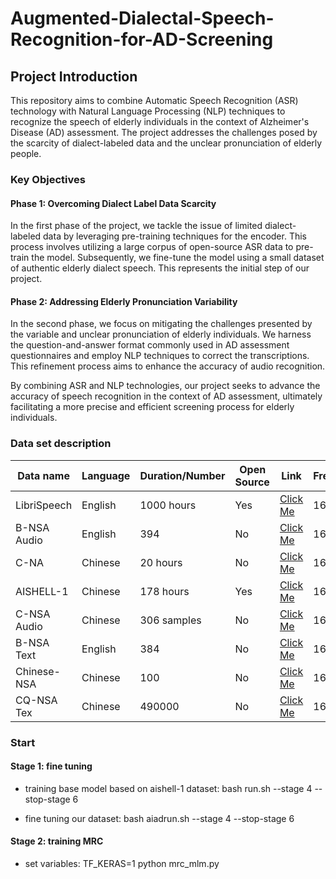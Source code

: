 # Augmented-Dialectal-Speech-Recognition-for-AD-Screening
## Project Introduction

This repository aims to combine Automatic Speech Recognition (ASR) technology with Natural Language Processing (NLP) techniques to recognize the speech of elderly individuals in the context of Alzheimer's Disease (AD) assessment. The project addresses the challenges posed by the scarcity of dialect-labeled data and the unclear pronunciation of elderly people.

### Key Objectives

#### Phase 1: Overcoming Dialect Label Data Scarcity
In the first phase of the project, we tackle the issue of limited dialect-labeled data by leveraging pre-training techniques for the encoder. This process involves utilizing a large corpus of open-source ASR data to pre-train the model. Subsequently, we fine-tune the model using a small dataset of authentic elderly dialect speech. This represents the initial step of our project.

#### Phase 2: Addressing Elderly Pronunciation Variability
In the second phase, we focus on mitigating the challenges presented by the variable and unclear pronunciation of elderly individuals. We harness the question-and-answer format commonly used in AD assessment questionnaires and employ NLP techniques to correct the transcriptions. This refinement process aims to enhance the accuracy of audio recognition.

By combining ASR and NLP technologies, our project seeks to advance the accuracy of speech recognition in the context of AD assessment, ultimately facilitating a more precise and efficient screening process for elderly individuals.

### Data set description

| Data name | Language | Duration/Number | Open Source | Link | Frequency |
|----------|----------|----------|----------|----------|----------|
| LibriSpeech | English | 1000 hours | Yes | [Click Me](https://www.openslr.org/12) | 16k |
| B-NSA Audio | English | 394 | No | [Click Me](https://example.com) | 16k |
| C-NA | Chinese | 20 hours | No | [Click Me](https://example.com) | 16k |
| AISHELL-1  | Chinese | 178 hours | Yes | [Click Me](https://www.openslr.org/33/) | 16k |
| C-NSA Audio | Chinese | 306 samples | No | [Click Me](https://example.com) | 16k |
| B-NSA Text  | English | 384 | No | [Click Me](https://example.com) | 16k |
| Chinese-NSA | Chinese | 100 | No | [Click Me](https://example.com) | 16k |
| CQ-NSA Tex | Chinese | 490000 | No | [Click Me](https://example.com) | 16k |


### Start

#### Stage 1: fine tuning 


* training base model based on aishell-1 dataset: bash run.sh --stage 4 --stop-stage 6

* fine tuning our dataset: bash aiadrun.sh  --stage 4 --stop-stage 6


#### Stage 2: training MRC


* set variables: TF_KERAS=1 python mrc_mlm.py





